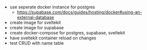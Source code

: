 - use seperate docker instance for postgres
  - https://supabase.com/docs/guides/hosting/docker#using-an-external-database
- create image for sveltekit
- create image for supabase
- create docker-compose for postgres, supabase, sveltekit
- have sveltekit container reload on changes
- test CRUD with name table